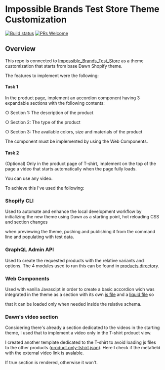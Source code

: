 # Impossible Brands Test Store Theme Customization

[![Build status](https://github.com/shopify/dawn/actions/workflows/ci.yml/badge.svg?branch=main)](https://github.com/Shopify/dawn/actions/workflows/ci.yml?query=branch%3Amain)
[![PRs Welcome](https://img.shields.io/badge/PRs-welcome-brightgreen.svg?color=informational)](/.github/CONTRIBUTING.md)

## Overview

This repo is connected to [Impossible_Brands_Test_Store](https://impossible-brands-test-store.myshopify.com/) as a theme customization that starts from base Dawn Shopify theme.

The features to implement were the following:

#### Task 1

In the product page, implement an accordion component having 3 expandable sections with the following contents:

○ Section 1: The description of the product

○ Section 2: The type of the product

○ Section 3: The available colors, size and materials of the product
    
The component must be implemented by using the Web Components.

#### Task 2

(Optional) Only in the product page of T-shirt, implement on the top of the page a video that starts automatically when the page fully loads.

You can use any video.

To achieve this I've used the following:


### Shopify CLI

Used to automate and enhance the local development workflow by initializing the new theme using Dawn as a starting point, hot reloading CSS and section changes

when previewing the theme, pushing and publishing it from the command line and populating with test data.

### GraphQL Admin API

Used to create the requested products with the relative variants and options. The 4 modules used to run this can be found in [products directory](https://github.com/ionutbirlad/impossible_brands_test/tree/master/products).

### Web Components

Used with vanilla Javascipt in order to create a basic accordion wich was integrated in the theme as a section with its own [js file](https://github.com/ionutbirlad/impossible_brands_test/blob/master/assets/impossible-brands-accordion.js) and a [liquid file](https://github.com/ionutbirlad/impossible_brands_test/blob/master/sections/impossible-brands.liquid) so

that it can be loaded only when needed inside the relative schema.

### Dawn's video section

Considering there's already a section dedicated to the videos in the starting theme, I used that to implement a video only in the T-shirt prdouct view.

I created another template dedicated to the T-shirt to avoid loading js files to the other products ([product.only-tshirt.json](https://github.com/ionutbirlad/impossible_brands_test/blob/master/templates/product.only-tshirt.json)). Here I check if the metafield with the external video link is avalable.

If true section is rendered, otherwise it won't.
